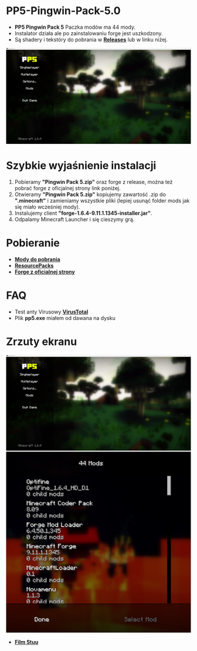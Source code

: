 # PP5-Pingwin-Pack-5.0
- **PP5 Pingwin Pack 5** Paczka modów ma 44 mody.
- Instalator działa ale po zainstalowaniu forge jest uszkodzony.
- Są shadery i tekstóry do pobrania w **[Releases](https://github.com/KryskiPL/PP5-Pingwin-Pack-5.0-half/releases)** lub w linku niżej.

![1](png/1.png)

# Szybkie wyjaśnienie instalacji

1. Pobieramy **"Pingwin Pack 5.zip"** oraz forge z release, można też pobrać forge z oficjalnej strony link poniżej.
2. Otwieramy **"Pingwin Pack 5.zip"** kopiujemy zawartość .zip do **".minecraft"** i zamieniamy wszystkie pliki (lepiej usunąć folder mods jak się miało wcześniej mody).
3. Instalujemy client **"forge-1.6.4-9.11.1.1345-installer.jar"**.
4. Odpalamy Minecraft Launcher i się cieszymy grą.

# Pobieranie

- **[Mody do pobrania](https://github.com/KryskiPL/PP5-Pingwin-Pack-5.0-half/releases/tag/PP5)**
- **[ResourcePacks](https://github.com/KryskiPL/PP5-Pingwin-Pack-5.0-half/releases/tag/PP5-resourcepacks)**
- **[Forge z oficialnej strony](https://files.minecraftforge.net/net/minecraftforge/forge/index_1.6.4.html)**

# FAQ

- Test anty Virusowy **[VirusTotal](https://www.virustotal.com/gui/file/d3831a7cc087e8bca09f6713b8962b6e848e2921fc11853070bd5193870f1cff/detection)**
- Plik **pp5.exe** miałem od dawana na dysku

# Zrzuty ekranu

![1](png/1.png)
![2](png/2.png)
- **[Film Stuu](https://youtu.be/ns500w9JZrs)**
